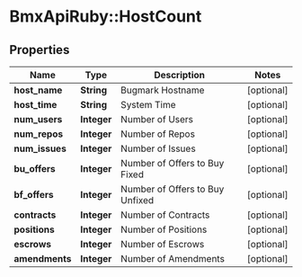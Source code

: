 # BmxApiRuby::HostCount

## Properties
Name | Type | Description | Notes
------------ | ------------- | ------------- | -------------
**host_name** | **String** | Bugmark Hostname | [optional] 
**host_time** | **String** | System Time | [optional] 
**num_users** | **Integer** | Number of Users | [optional] 
**num_repos** | **Integer** | Number of Repos | [optional] 
**num_issues** | **Integer** | Number of Issues | [optional] 
**bu_offers** | **Integer** | Number of Offers to Buy Fixed | [optional] 
**bf_offers** | **Integer** | Number of Offers to Buy Unfixed | [optional] 
**contracts** | **Integer** | Number of Contracts | [optional] 
**positions** | **Integer** | Number of Positions | [optional] 
**escrows** | **Integer** | Number of Escrows | [optional] 
**amendments** | **Integer** | Number of Amendments | [optional] 


